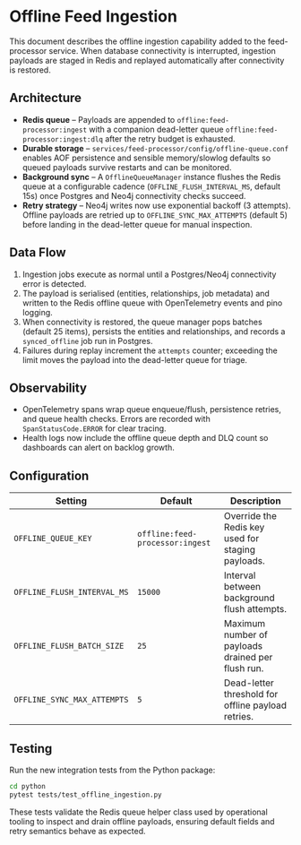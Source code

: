 # Offline Feed Ingestion

This document describes the offline ingestion capability added to the feed-processor
service. When database connectivity is interrupted, ingestion payloads are staged in
Redis and replayed automatically after connectivity is restored.

## Architecture

- **Redis queue** – Payloads are appended to `offline:feed-processor:ingest` with a
  companion dead-letter queue `offline:feed-processor:ingest:dlq` after the retry
  budget is exhausted.
- **Durable storage** – `services/feed-processor/config/offline-queue.conf` enables
  AOF persistence and sensible memory/slowlog defaults so queued payloads survive
  restarts and can be monitored.
- **Background sync** – A `OfflineQueueManager` instance flushes the Redis queue at
  a configurable cadence (`OFFLINE_FLUSH_INTERVAL_MS`, default 15s) once Postgres and
  Neo4j connectivity checks succeed.
- **Retry strategy** – Neo4j writes now use exponential backoff (3 attempts). Offline
  payloads are retried up to `OFFLINE_SYNC_MAX_ATTEMPTS` (default 5) before landing in
  the dead-letter queue for manual inspection.

## Data Flow

1. Ingestion jobs execute as normal until a Postgres/Neo4j connectivity error is detected.
2. The payload is serialised (entities, relationships, job metadata) and written to the
   Redis offline queue with OpenTelemetry events and pino logging.
3. When connectivity is restored, the queue manager pops batches (default 25 items),
   persists the entities and relationships, and records a `synced_offline` job run in
   Postgres.
4. Failures during replay increment the `attempts` counter; exceeding the limit moves the
   payload into the dead-letter queue for triage.

## Observability

- OpenTelemetry spans wrap queue enqueue/flush, persistence retries, and queue health
  checks. Errors are recorded with `SpanStatusCode.ERROR` for clear tracing.
- Health logs now include the offline queue depth and DLQ count so dashboards can alert
  on backlog growth.

## Configuration

| Setting | Default | Description |
| --- | --- | --- |
| `OFFLINE_QUEUE_KEY` | `offline:feed-processor:ingest` | Override the Redis key used for staging payloads. |
| `OFFLINE_FLUSH_INTERVAL_MS` | `15000` | Interval between background flush attempts. |
| `OFFLINE_FLUSH_BATCH_SIZE` | `25` | Maximum number of payloads drained per flush run. |
| `OFFLINE_SYNC_MAX_ATTEMPTS` | `5` | Dead-letter threshold for offline payload retries. |

## Testing

Run the new integration tests from the Python package:

```bash
cd python
pytest tests/test_offline_ingestion.py
```

These tests validate the Redis queue helper class used by operational tooling to inspect
and drain offline payloads, ensuring default fields and retry semantics behave as expected.
